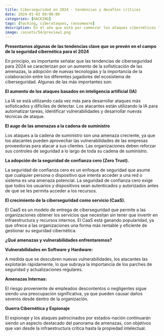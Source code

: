 ```yaml
---
title: Ciberseguridad en 2024 - tendencias y desafíos críticos
date: 2024-01-03 09:00:00 
categories: [HACKING]
tags: [hacking, ciberataques, ransomware]
description: En el año que está por comenzar los ataques cibernéticos tendrán nuevos jugadores como la adopción de nuevas tecnologías, entre ellas la inteligencia artificial
image: /assets/54/preview1.png
---
```


**Presentamos algunas de las tendencias clave que se prevén en el campo de la seguridad cibernética para el 2024**

En principio, es importante señalar que las tendencias de ciberseguridad para 2024 se caracterizan por un aumento de la sofisticación de las amenazas, la adopción de nuevas tecnologías y la importancia de la colaboración entre los diferentes jugadores del ecosistema de ciberseguridad. Algunas de las más importantes son:

**El aumento de los ataques basados en inteligencia artificial (IA)**

La IA se está utilizando cada vez más para desarrollar ataques más sofisticados y difíciles de detectar. Los atacantes están utilizando la IA para automatizar tareas, identificar vulnerabilidades y desarrollar nuevas técnicas de ataque.

**El auge de las amenazas a la cadena de suministro**

Los ataques a la cadena de suministro son una amenaza creciente, ya que los atacantes pueden aprovechar las vulnerabilidades de las empresas proveedoras para atacar a sus clientes. Las organizaciones deben reforzar sus controles de seguridad a lo largo de toda su cadena de suministro.

**La adopción de la seguridad de confianza cero (Zero Trust).**

La seguridad de confianza cero es un enfoque de seguridad que asume que cualquier persona o dispositivo que intenta acceder a una red o sistema es una amenaza potencial. La seguridad de confianza cero exige que todos los usuarios y dispositivos sean autenticados y autorizados antes de que se les permita acceder a los recursos.

**El crecimiento de la ciberseguridad como servicio (CaaS).**

El CaaS es un modelo de entrega de ciberseguridad que permite a las organizaciones obtener los servicios que necesitan sin tener que invertir en infraestructura y recursos internos. El CaaS está ganando popularidad, ya que ofrece a las organizaciones una forma más rentable y eficiente de gestionar su seguridad cibernética.

**¿Qué amenazas y vulnerabilidades enfrentaremos?**

**Vulnerabilidades en Software y Hardware:**

A medida que se descubren nuevas vulnerabilidades, los atacantes las explotarán rápidamente, lo que subraya la importancia de los parches de seguridad y actualizaciones regulares.

**Amenazas Internas:**

El riesgo proveniente de empleados descontentos o negligentes sigue siendo una preocupación significativa, ya que pueden causar daños severos desde dentro de la organización.

**Guerra Cibernética y Espionaje**

El espionaje y los ataques patrocinados por estados-nación continuarán siendo un aspecto destacado del panorama de amenazas, con objetivos que van desde la infraestructura crítica hasta la propiedad intelectual.







